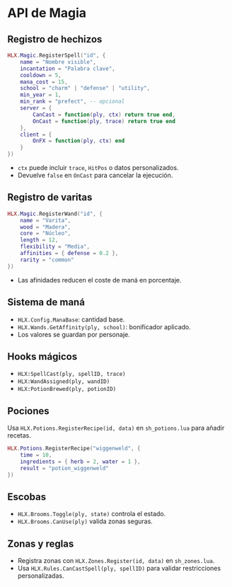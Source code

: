 # API de Magia

## Registro de hechizos
```lua
HLX.Magic.RegisterSpell("id", {
    name = "Nombre visible",
    incantation = "Palabra clave",
    cooldown = 5,
    mana_cost = 15,
    school = "charm" | "defense" | "utility",
    min_year = 1,
    min_rank = "prefect", -- opcional
    server = {
        CanCast = function(ply, ctx) return true end,
        OnCast = function(ply, trace) return true end
    },
    client = {
        OnFX = function(ply, ctx) end
    }
})
```
- `ctx` puede incluir `trace`, `HitPos` o datos personalizados.
- Devuelve `false` en `OnCast` para cancelar la ejecución.

## Registro de varitas
```lua
HLX.Magic.RegisterWand("id", {
    name = "Varita",
    wood = "Madera",
    core = "Núcleo",
    length = 12,
    flexibility = "Media",
    affinities = { defense = 0.2 },
    rarity = "common"
})
```
- Las afinidades reducen el coste de maná en porcentaje.

## Sistema de maná
- `HLX.Config.ManaBase`: cantidad base.
- `HLX.Wands.GetAffinity(ply, school)`: bonificador aplicado.
- Los valores se guardan por personaje.

## Hooks mágicos
- `HLX:SpellCast(ply, spellID, trace)`
- `HLX:WandAssigned(ply, wandID)`
- `HLX:PotionBrewed(ply, potionID)`

## Pociones
Usa `HLX.Potions.RegisterRecipe(id, data)` en `sh_potions.lua` para añadir recetas.
```lua
HLX.Potions.RegisterRecipe("wiggenweld", {
    time = 10,
    ingredients = { herb = 2, water = 1 },
    result = "potion_wiggenweld"
})
```

## Escobas
- `HLX.Brooms.Toggle(ply, state)` controla el estado.
- `HLX.Brooms.CanUse(ply)` valida zonas seguras.

## Zonas y reglas
- Registra zonas con `HLX.Zones.Register(id, data)` en `sh_zones.lua`.
- Usa `HLX.Rules.CanCastSpell(ply, spellID)` para validar restricciones personalizadas.
